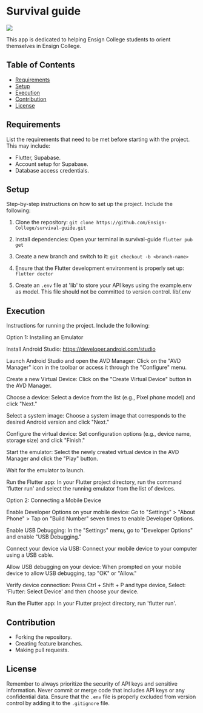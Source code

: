 # Survival guide

[![](https://dcbadge.vercel.app/api/server/CRRh5sBwDp)](https://discord.gg/CRRh5sBwDp)

This app is dedicated to helping Ensign College students to orient themselves in Ensign College. 

## Table of Contents

- [Requirements](#requirements)
- [Setup](#setup)
- [Execution](#execution)
- [Contribution](#contribution)
- [License](#license)

## Requirements

List the requirements that need to be met before starting with the project. This may include:

- Flutter, Supabase.
- Account setup for Supabase.
- Database access credentials.

## Setup

Step-by-step instructions on how to set up the project. Include the following:
1. Clone the repository:
   `git clone https://github.com/Ensign-College/survival-guide.git`

2. Install dependencies:
    Open your terminal in survival-guide
   `flutter pub get`

3. Create a new branch and switch to it:
   `git checkout -b <branch-name>`

4. Ensure that the Flutter development environment is properly set up:
   `flutter doctor`

5. Create an `.env` file at 'lib' to store your API keys using the example.env as model. This file should not be committed to version control.
   lib/.env

## Execution

Instructions for running the project. Include the following:

Option 1: Installing an Emulator

Install Android Studio: https://developer.android.com/studio

Launch Android Studio and open the AVD Manager: Click on the "AVD Manager" icon in the toolbar or access it through the "Configure" menu.

Create a new Virtual Device: Click on the "Create Virtual Device" button in the AVD Manager.

Choose a device: Select a device from the list (e.g., Pixel phone model) and click "Next."

Select a system image: Choose a system image that corresponds to the desired Android version and click "Next."

Configure the virtual device: Set configuration options (e.g., device name, storage size) and click "Finish."

Start the emulator: Select the newly created virtual device in the AVD Manager and click the "Play" button.

Wait for the emulator to launch.

Run the Flutter app: In your Flutter project directory, run the command 'flutter run' and select the running emulator from the list of devices.

Option 2: Connecting a Mobile Device

Enable Developer Options on your mobile device: Go to "Settings" > "About Phone" > Tap on "Build Number" seven times to enable Developer Options.

Enable USB Debugging: In the "Settings" menu, go to "Developer Options" and enable "USB Debugging."

Connect your device via USB: Connect your mobile device to your computer using a USB cable.

Allow USB debugging on your device: When prompted on your mobile device to allow USB debugging, tap "OK" or "Allow."

Verify device connection: Press Ctrl + Shift + P and type device, Select: 'Flutter: Select Device' and then choose your device.

Run the Flutter app: In your Flutter project directory, run 'flutter run'.

## Contribution

- Forking the repository.
- Creating feature branches.
- Making pull requests.

## License

Remember to always prioritize the security of API keys and sensitive information. Never commit or merge code that includes API keys or any confidential data. Ensure that the `.env` file is properly excluded from version control by adding it to the `.gitignore` file.
